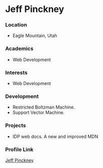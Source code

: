 # Jeff Pinckney

### Location

- Eagle Mountain, Utah

### Academics

- Web Development

### Interests

- Web Development

### Development

- Restricted Boltzman Machine.
- Support Vector Machine.

### Projects

- IDP web docs. A new and improved MDN

### Profile Link

[Jeff Pinckney](https://github.com/jpinckney)
